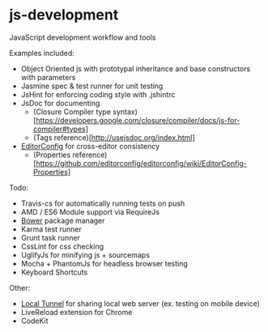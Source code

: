 js-development
============

JavaScript development workflow and tools

Examples included:
  - Object Oriented js with prototypal inheritance and base constructors with parameters
  - Jasmine spec & test runner for unit testing
  - JsHint for enforcing coding style with .jshintrc
  - JsDoc for documenting
    - (Closure Compiler type syntax)[https://developers.google.com/closure/compiler/docs/js-for-compiler#types]
    - (Tags reference)[http://usejsdoc.org/index.html]
  - [EditorConfig](http://editorconfig.org) for cross-editor consistency
    - (Properties reference)[https://github.com/editorconfig/editorconfig/wiki/EditorConfig-Properties]

Todo:
  - Travis-cs for automatically running tests on push
  - AMD / ES6 Module support via RequireJs
  - [Bower](https://github.com/bower/bower) package manager
  - Karma test runner
  - Grunt task runner
  - CssLint for css checking
  - UglifyJs for minifying js + sourcemaps
  - Mocha + PhantomJs for headless browser testing
  - Keyboard Shortcuts

Other:
  - [Local Tunnel](http://progrium.com/localtunnel) for sharing local web server (ex. testing on mobile device)
  - LiveReload extension for Chrome
  - CodeKit

